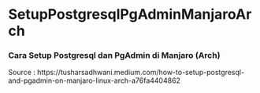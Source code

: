 # SetupPostgresqlPgAdminManjaroArch
<h3>Cara Setup Postgresql dan PgAdmin di Manjaro (Arch) </h3>
<p> Source : https://tusharsadhwani.medium.com/how-to-setup-postgresql-and-pgadmin-on-manjaro-linux-arch-a76fa4404862 </p>
